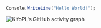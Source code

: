 ```csharp
Console.WriteLine("Hello World!");
```

![KifoPL's GitHub activity graph](https://github-readme-activity-graph.vercel.app/graph?username=KifoPL&theme=github-dark)